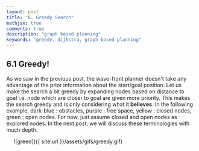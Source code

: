 ```yaml
---
layout: post
title: "6. Greedy Search"
mathjax: true
comments: true
description: "graph based planning"
keywords: "greedy, dijkstra, graph based planning"
---  
```


## 6.1 Greedy!
As we saw in the previous post, the wave-front planner doesn't take any advantage of the prior information about the start/goal position. Let us make the search a bit greedy by expanding nodes based on distance to goal i.e. node which are closer to goal are given more priority. This makes the search greedy and is only considering what it **believes**. In the following example, dark-blue : obstacles, purple : free space, yellow : closed nodes, green : open nodes. For now, just assume closed and open nodes as explored nodes. In the next post, we will discuss these terminologies with much depth.     

&nbsp;&nbsp;&nbsp;&nbsp; ![greed]({{ site.url }}/assets/gifs/greedy.gif)
